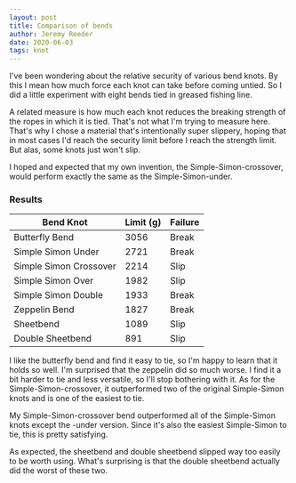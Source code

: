 ```yaml
---
layout: post
title: Comparison of bends
author: Jeremy Reeder
date: 2020-06-03
tags: knot
---
```


I've been wondering about the relative security of various bend knots. By this
I mean how much force each knot can take before coming untied. So I did a
little experiment with eight bends tied in greased fishing line.

A related measure is how much each knot reduces the breaking strength of the
ropes in which it is tied. That's not what I'm trying to measure here. That's
why I chose a material that's intentionally super slippery, hoping that in most
cases I'd reach the security limit before I reach the strength limit. But alas,
some knots just won't slip.

I hoped and expected that my own invention, the Simple-Simon-crossover, would
perform exactly the same as the Simple-Simon-under.

### Results

| Bend Knot              | Limit (g) | Failure |
|------------------------|-----------|---------|
| Butterfly Bend         | 3056      | Break   |
| Simple Simon Under     | 2721      | Break   |
| Simple Simon Crossover | 2214      | Slip    |
| Simple Simon Over      | 1982      | Slip    |
| Simple Simon Double    | 1933      | Break   |
| Zeppelin Bend          | 1827      | Break   |
| Sheetbend              | 1089      | Slip    |
| Double Sheetbend       | 891       | Slip    |

I like the butterfly bend and find it easy to tie, so I'm happy to learn that
it holds so well. I'm surprised that the zeppelin did so much worse. I find it
a bit harder to tie and less versatile, so I'll stop bothering with it. As for
the Simple-Simon-crossover, it outperformed two of the original Simple-Simon
knots and is one of the easiest to tie.

My Simple-Simon-crossover bend outperformed all of the Simple-Simon knots
except the -under version. Since it's also the easiest Simple-Simon to tie,
this is pretty satisfying.

As expected, the sheetbend and double sheetbend slipped way too easily to be
worth using. What's surprising is that the double sheetbend actually did the
worst of these two.
